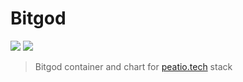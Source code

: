 [dockerhub]: https://hub.docker.com/r/ashanaakh/bitgod/

# Bitgod
[![](https://images.microbadger.com/badges/image/ashanaakh/bitgod.svg)][dockerhub]
[![](https://images.microbadger.com/badges/version/ashanaakh/bitgod.svg)][dockerhub]

> Bitgod container and chart for [peatio.tech](https://www.peatio.tech) stack